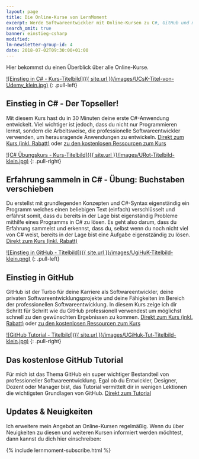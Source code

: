```yaml
---
layout: page
title: Die Online-Kurse von LernMoment
excerpt: Werde Softwareentwickler mit Online-Kursen zu C#, GitHub und mehr.
search_omit: true
banner: einstieg-csharp
modified:
lm-newsletter-group-id: 4
date: 2018-07-02T09:30:00+01:00
---
```


Hier bekommst du einen Überblick über alle Online-Kurse.

[![Einstieg in C# - Kurs-Titelbild]({{ site.url }}/images/UCsK-Titel-von-Udemy_klein.jpg)](https://www.udemy.com/course/einstieg-in-csharp-software-programmieren-wie-ein-profi/?couponCode=LM19_150_UCSK)
{: .pull-left}

## Einstieg in C# - Der Topseller!

Mit diesem Kurs hast du in 30 Minuten deine erste C#-Anwendung entwickelt. Viel wichtiger ist jedoch, dass du nicht nur Programmieren lernst, sondern die Arbeitsweise, die professionelle Softwareentwickler verwenden, um herausragende Anwendungen zu entwickeln.
[Direkt zum Kurs (inkl. Rabatt)](https://www.udemy.com/course/einstieg-in-csharp-software-programmieren-wie-ein-profi/?couponCode=LM19_150_UCSK) oder [zu den kostenlosen Ressourcen zum Kurs](/einstieg-csharp/)

[![C# Übungskurs - Kurs-Titelbild]({{ site.url }}/images/URot-Titelbild-klein.jpg)](https://www.udemy.com/csharp-uebungskurs-einfach-verschluesselt/?couponCode=UROT-LM-10-2018)
{: .pull-right}

## Erfahrung sammeln in C# - Übung: Buchstaben verschieben

Du erstellst mit grundlegenden Konzepten und C#-Syntax eigenständig ein Programm welches einen beliebigen Text (einfach) verschlüsselt und erfährst somit, dass du bereits in der Lage bist eigenständig Probleme mithilfe eines Programms in C# zu lösen. Es geht also darum, dass du Erfahrung sammelst und erkennst, dass du, selbst wenn du noch nicht viel von C# weist, bereits in der Lage bist eine Aufgabe eigenstzändig zu lösen.
[Direkt zum Kurs (inkl. Rabatt)](https://www.udemy.com/csharp-uebungskurs-einfach-verschluesselt/?couponCode=UROT-LM-10-2018)

[![Einstieg in GitHub - Titelbild]({{ site.url }}/images/UgiHuK-Titelbild-klein.png)](/einstieg-github/)
{: .pull-left}

## Einstieg in GitHub

GitHub ist der Turbo für deine Karriere als Softwareentwickler, deine privaten Softwareentwicklungsprojekte und deine Fähigkeiten im Bereich der professionellen Softwareentwicklung. In diesem Kurs zeige ich dir Schritt für Schritt wie du GitHub professionell verwendest um möglichst schnell zu den gewünschten Ergebnissen zu kommen.
[Direkt zum Kurs (inkl. Rabatt)](https://www.udemy.com/github-fuer-entwickler/?couponCode=UGIK-2017_12) oder [zu den kostenlosen Ressourcen zum Kurs](/einstieg-github/)

[![GitHub Tutorial - Titelbild]({{ site.url }}/images/UGiHuk-Tut-Titelbild-klein.jpg)](https://www.udemy.com/github-tutorial-deutsch/)
{: .pull-right}

## Das kostenlose GitHub Tutorial

Für mich ist das Thema GitHub ein super wichtiger Bestandteil von professioneller Softwareentwicklung. Egal ob du Entwickler, Designer, Dozent oder Manager bist, das Tutorial vermittelt dir in wenigen Lektionen die wichtigsten Grundlagen von GitHub.
[Direkt zum Tutorial](https://www.udemy.com/github-tutorial-deutsch/)


## Updates & Neuigkeiten

Ich erweitere mein Angebot an Online-Kursen regelmäßig. Wenn du über Neuigkeiten zu diesen und weiteren Kursen informiert werden möchtest, dann kannst du dich hier einschreiben:

<div class="subscribe-notice">
	{% include lernmoment-subscribe.html %}
</div>

